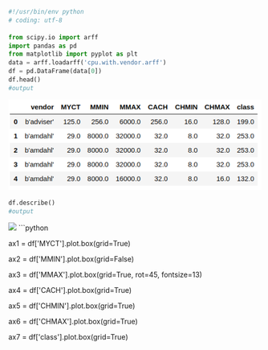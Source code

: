 ```python
#!/usr/bin/env python
# coding: utf-8

from scipy.io import arff
import pandas as pd
from matplotlib import pyplot as plt
data = arff.loadarff('cpu.with.vendor.arff')
df = pd.DataFrame(data[0])
df.head()
#output
```
<img src="https://github.com/Askarafshar/DataMining706/blob/master/Assignment1/output/datauploaded.png">

```python
df.describe()
#output
```
<img src="https://github.com/Askarafshar/DataMining706/blob/master/Assignment1/output/dataDescribe.png">
```python

ax1 = df['MYCT'].plot.box(grid=True)

ax2 = df['MMIN'].plot.box(grid=False)

ax3 = df['MMAX'].plot.box(grid=True, rot=45, fontsize=13)

ax4 = df['CACH'].plot.box(grid=True)

ax5 = df['CHMIN'].plot.box(grid=True)

ax6 = df['CHMAX'].plot.box(grid=True)

ax7 = df['class'].plot.box(grid=True)
```
